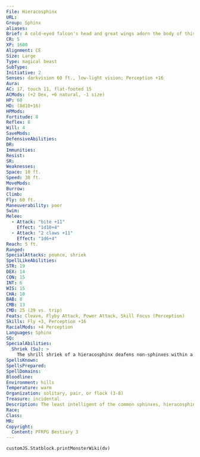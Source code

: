 ```yaml
---
File: Hieracosphinx
URL: 
Group: Sphinx
aliases: 
Brief: A cold-eyed falcon's head and great wings adorn the body of this otherwise leonine creature.
CR: 5
XP: 1600
Alignment: CE
Size: Large
Type: magical beast
SubType: 
Initiative: 2
Senses: darkvision 60 ft., low-light vision; Perception +16
Aura: 
AC: 17, touch 11, flat-footed 15
ACMods: (+2 Dex, +6 natural, -1 size)
HP: 60
HD: (8d10+16)
HPMods: 
Fortitude: 8
Reflex: 8
Will: 4
SaveMods: 
DefensiveAbilities: 
DR: 
Immunities: 
Resist: 
SR: 
Weaknesses: 
Space: 10 ft.
Speed: 30 ft.
MoveMods: 
Burrow: 
Climb: 
Fly: 60 ft.
Maneuverability: poor
Swim: 
Melee: 
  - Attack: "bite +11"
    Effect: "1d10+4"
  - Attack: "2 claws +11"
    Effect: "1d6+4"
Reach: 5 ft.
Ranged: 
SpecialAttacks: pounce, shriek
SpellLikeAbilities: 
STR: 19
DEX: 14
CON: 15
INT: 6
WIS: 15
CHA: 10
BAB: 8
CMB: 13
CMD: 25 (29 vs. trip)
Feats: Cleave, Flyby Attack, Power Attack, Skill Focus (Perception)
Skills: Fly +3, Perception +16
RacialMods: +4 Perception
Languages: Sphinx
SQ: 
SpecialAbilities:
  Shriek (Su): >
    The shrill shriek of a hieracosphinx deafens non-sphinxes within a 60-foot-radius spread for 2d4 rounds (DC 16 Fortitude negates). Once a creature successfully saves against this effect, it is immune to the hieracosphinx's shriek for 24 hours. Using this ability is a standard action. The save DC is Constitution-based.
SpellsKnown: 
SpellsPrepared: 
SpellDomains: 
Bloodline: 
Environment: hills
Temperature: warm
Organization: solitary, pair, or flock (3-8)
Treasure: incidental
Description: The least intelligent of the common sphinxes, hieracosphinxes are a cowardly, cruel-hearted lot. All are male. They despise the larger and cleverer androsphinxes and criosphinxes. Toward gynosphinxes they hold a twisted mix of a lust and hate, simultaneously envying their beauty and power while craving them as mates. Hieracosphinxes attack other sphinxes whenever they have them at a disadvantage. Male sphinxes of other species they tear to shreds or drive away, whereas they prefer to leave gynosphinxes ravaged but alive. The other species of sphinx likewise hold nothing but disdain for hieracosphinxes, and typically attack these vile beasts on sight.  Hieracosphinxes guard their territory ruthlessly against weaker intruders, seldom giving warning before they attack. They have no use for banter and riddles, making most efforts at diplomacy rather ineffective, but can be convinced to call off their attacks by convincing shows of force coupled with information on the location of weaker prey or a gynosphinx. Though poor fliers, they still prefer to fight from the air, the better to escape if the combat turns against them.  As they lack the ego and resourcefulness of the rest of their breed, hieracosphinxes can be pressed into service of mounts, particularly by those of similarly evil dispositions. Hieracosphinxes chafe under such service but submit to more powerful riders, though they still inf lict their foul tempers on any weaker creatures that happen by. A grown hieracosphinx can easily consume a full horse's worth of meat in a day, making their upkeep rather expensive. Even with these drawbacks, hieracosphinx eggs command values of up to 1,500 gp on the open market, as do young hieracosphinxes. It takes 3 years for a hieracosphinx to reach maturity, after which an untrained hieracosphinx only rarely accepts a rider without magical compulsion. Trainers, though hard to come by, charge thousands of gold pieces to rear and train a hieracosphinx, owing to the risk to life and limb.  A light load for a hieracosphinx is up to 350 pounds; a medium load, 351-700 pounds; and a heavy load, 701-1,050 pounds. A typical hieracosphinx is just short of 9 feet long and weighs 600 pounds. Hieracosphinxes detest bearing a rider into battle, thus increasing the DCs of any combat-related Ride checks by +5.
Race: 
Class: 
MR: 
Copyright:
  Content: PFRPG Bestiary 3
---
```

```dataviewjs
customJS.Statblock.printMonsterWiki(dv)
```
